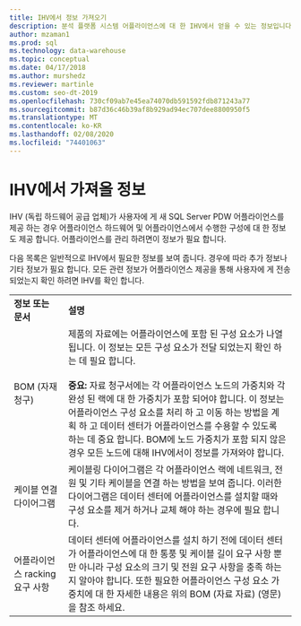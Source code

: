 ```yaml
---
title: IHV에서 정보 가져오기
description: 분석 플랫폼 시스템 어플라이언스에 대 한 IHV에서 얻을 수 있는 정보입니다.
author: mzaman1
ms.prod: sql
ms.technology: data-warehouse
ms.topic: conceptual
ms.date: 04/17/2018
ms.author: murshedz
ms.reviewer: martinle
ms.custom: seo-dt-2019
ms.openlocfilehash: 730cf09ab7e45ea74070db591592fdb871243a77
ms.sourcegitcommit: b87d36c46b39af8b929ad94ec707dee8800950f5
ms.translationtype: MT
ms.contentlocale: ko-KR
ms.lasthandoff: 02/08/2020
ms.locfileid: "74401063"
---
```

# <a name="information-to-obtain-from-your-ihv"></a>IHV에서 가져올 정보
IHV (독립 하드웨어 공급 업체)가 사용자에 게 새 SQL Server PDW 어플라이언스를 제공 하는 경우 어플라이언스 하드웨어 및 어플라이언스에서 수행한 구성에 대 한 정보도 제공 합니다. 어플라이언스를 관리 하려면이 정보가 필요 합니다.  
  
다음 목록은 일반적으로 IHV에서 필요한 정보를 보여 줍니다. 경우에 따라 추가 정보나 기타 정보가 필요 합니다. 모든 관련 정보가 어플라이언스 제공을 통해 사용자에 게 전송 되었는지 확인 하려면 IHV를 확인 합니다.  
  
|||  
|-|-|  
|**정보 또는 문서**|**설명**|  
|BOM (자재 청구)|제품의 자료에는 어플라이언스에 포함 된 구성 요소가 나열 됩니다. 이 정보는 모든 구성 요소가 전달 되었는지 확인 하는 데 필요 합니다.<br /><br />**중요:** 자료 청구서에는 각 어플라이언스 노드의 가중치와 각 완성 된 랙에 대 한 가중치가 포함 되어야 합니다. 이 정보는 어플라이언스 구성 요소를 처리 하 고 이동 하는 방법을 계획 하 고 데이터 센터가 어플라이언스를 수용할 수 있도록 하는 데 중요 합니다. BOM에 노드 가중치가 포함 되지 않은 경우 모든 노드에 대해 IHV에서이 정보를 가져와야 합니다.|  
|케이블 연결 다이어그램|케이블링 다이어그램은 각 어플라이언스 랙에 네트워크, 전원 및 기타 케이블을 연결 하는 방법을 보여 줍니다. 이러한 다이어그램은 데이터 센터에 어플라이언스를 설치할 때와 구성 요소를 제거 하거나 교체 해야 하는 경우에 필요 합니다.|  
|어플라이언스 racking 요구 사항|데이터 센터에 어플라이언스를 설치 하기 전에 데이터 센터가 어플라이언스에 대 한 통풍 및 케이블 길이 요구 사항 뿐만 아니라 구성 요소의 크기 및 전원 요구 사항을 충족 하는지 알아야 합니다. 또한 필요한 어플라이언스 구성 요소 가중치에 대 한 자세한 내용은 위의 BOM (자료 자료) (영문)을 참조 하세요.|  
  
